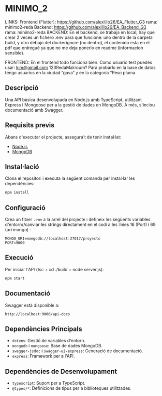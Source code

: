 # MINIMO_2
LINKS:
Frontend (Flutter): https://github.com/alexlillo26/EA_Flutter_G3 rama: minimo2-reda
Backend: https://github.com/alexlillo26/EA_Backend_G3 rama: minimo2-reda
BACKEND:
En el backend, se trabaja en local, hay que crear 2 veces un fichero .env para que funcione: uno dentro de la carpeta build, y otro debajo del dockerignore (no dentro), el contenido esta en el pdf que entregué ya que no me deja ponerlo en readme (informacion sensible).

FRONTEND:
En el frontend todo funciona bien.
Como usuario test puedes usar: kim@gmail.com 123RedaMakroum?
Para probarlo en la base de datos tengo usuarios en la ciudad “gava” y en la categoria
“Peso pluma






## Descripció

Una API bàsica desenvolupada en Node.js amb TypeScript, utilitzant Express i Mongoose per a la gestió de dades en MongoDB. A més, s'inclou
documentació amb Swagger.

## Requisits previs

Abans d'executar el projecte, assegura't de tenir instal·lat:

-   [Node.js](https://nodejs.org/)
-   [MongoDB](https://www.mongodb.com/)

## Instal·lació

Clona el repositori i executa la següent comanda per instal·lar les dependències:

```sh
npm install
```

## Configuració

Crea un fitxer `.env` a la arrel del projecte i defineix les següents variables d'entorn//canviar les strings directament en el codi a les línies 16
(Port) i 69 (uri mongo) :

```env
MONGO_URI=mongodb://localhost:27017/proyecto
PORT=9000
```

## Execució

Per iniciar l'API (tsc + cd ./build + node server.js):

```sh
npm start
```

## Documentació

Swagger està disponible a:

```
http://localhost:9000/api-docs
```

## Dependències Principals

-   `dotenv`: Gestió de variables d'entorn.
-   `mongodb` i `mongoose`: Base de dades MongoDB.
-   `swagger-jsdoc` i `swagger-ui-express`: Generació de documentació.
-   `express`: Framework per a l'API.

## Dependències de Desenvolupament

-   `typescript`: Suport per a TypeScript.
-   `@types/*`: Definicions de tipus per a biblioteques utilitzades.
